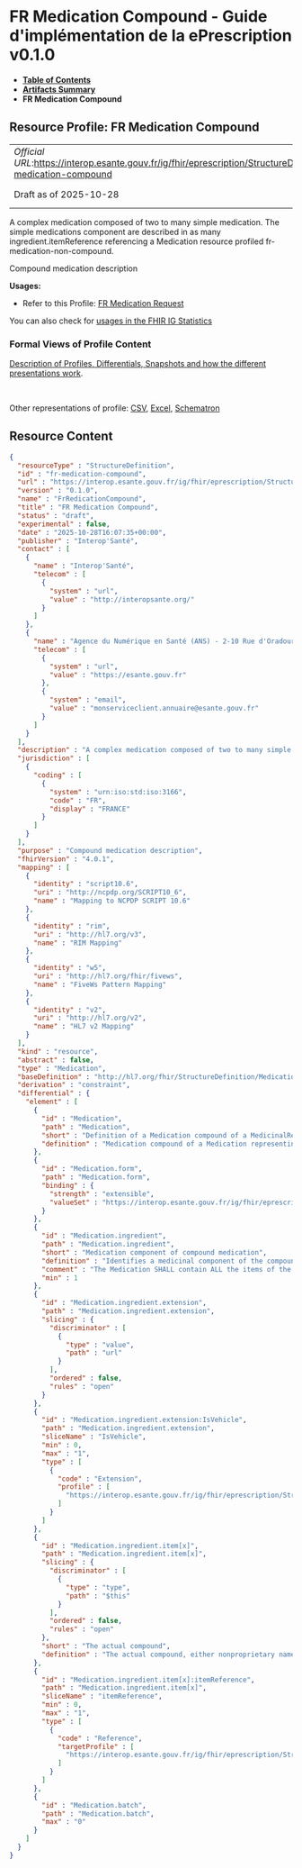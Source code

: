 # FR Medication Compound - Guide d'implémentation de la ePrescription v0.1.0

* [**Table of Contents**](toc.md)
* [**Artifacts Summary**](artifacts.md)
* **FR Medication Compound**

## Resource Profile: FR Medication Compound 

| | |
| :--- | :--- |
| *Official URL*:https://interop.esante.gouv.fr/ig/fhir/eprescription/StructureDefinition/fr-medication-compound | *Version*:0.1.0 |
| Draft as of 2025-10-28 | *Computable Name*:FrRedicationCompound |

 
A complex medication composed of two to many simple medication. The simple medications component are described in as many ingredient.itemReference referencing a Medication resource profiled fr-medication-non-compound. 

 
Compound medication description 

**Usages:**

* Refer to this Profile: [FR Medication Request](StructureDefinition-fr-medicationrequest.md)

You can also check for [usages in the FHIR IG Statistics](https://packages2.fhir.org/xig/ans.fhir.fr.eprescription|current/StructureDefinition/fr-medication-compound)

### Formal Views of Profile Content

 [Description of Profiles, Differentials, Snapshots and how the different presentations work](http://build.fhir.org/ig/FHIR/ig-guidance/readingIgs.html#structure-definitions). 

 

Other representations of profile: [CSV](StructureDefinition-fr-medication-compound.csv), [Excel](StructureDefinition-fr-medication-compound.xlsx), [Schematron](StructureDefinition-fr-medication-compound.sch) 



## Resource Content

```json
{
  "resourceType" : "StructureDefinition",
  "id" : "fr-medication-compound",
  "url" : "https://interop.esante.gouv.fr/ig/fhir/eprescription/StructureDefinition/fr-medication-compound",
  "version" : "0.1.0",
  "name" : "FrRedicationCompound",
  "title" : "FR Medication Compound",
  "status" : "draft",
  "experimental" : false,
  "date" : "2025-10-28T16:07:35+00:00",
  "publisher" : "Interop'Santé",
  "contact" : [
    {
      "name" : "Interop'Santé",
      "telecom" : [
        {
          "system" : "url",
          "value" : "http://interopsante.org/"
        }
      ]
    },
    {
      "name" : "Agence du Numérique en Santé (ANS) - 2-10 Rue d'Oradour-sur-Glane, 75015 Paris",
      "telecom" : [
        {
          "system" : "url",
          "value" : "https://esante.gouv.fr"
        },
        {
          "system" : "email",
          "value" : "monserviceclient.annuaire@esante.gouv.fr"
        }
      ]
    }
  ],
  "description" : "A complex medication composed of two to many simple medication. The simple medications component are described in as many ingredient.itemReference referencing a Medication resource profiled fr-medication-non-compound.",
  "jurisdiction" : [
    {
      "coding" : [
        {
          "system" : "urn:iso:std:iso:3166",
          "code" : "FR",
          "display" : "FRANCE"
        }
      ]
    }
  ],
  "purpose" : "Compound medication description",
  "fhirVersion" : "4.0.1",
  "mapping" : [
    {
      "identity" : "script10.6",
      "uri" : "http://ncpdp.org/SCRIPT10_6",
      "name" : "Mapping to NCPDP SCRIPT 10.6"
    },
    {
      "identity" : "rim",
      "uri" : "http://hl7.org/v3",
      "name" : "RIM Mapping"
    },
    {
      "identity" : "w5",
      "uri" : "http://hl7.org/fhir/fivews",
      "name" : "FiveWs Pattern Mapping"
    },
    {
      "identity" : "v2",
      "uri" : "http://hl7.org/v2",
      "name" : "HL7 v2 Mapping"
    }
  ],
  "kind" : "resource",
  "abstract" : false,
  "type" : "Medication",
  "baseDefinition" : "http://hl7.org/fhir/StructureDefinition/Medication",
  "derivation" : "constraint",
  "differential" : {
    "element" : [
      {
        "id" : "Medication",
        "path" : "Medication",
        "short" : "Definition of a Medication compound of a MedicinalRequest, Dispense or Usage",
        "definition" : "Medication compound of a Medication representing the composition of a MedicationRequest, a MedicationDispense or a MedicationUsage (pka MedicationStatement). For instance, Glucose 5% 1L part of an infusion made of 3 compounds, Glucose 5% 1L + Sodium chloride 3g + Potassium chloride 2g."
      },
      {
        "id" : "Medication.form",
        "path" : "Medication.form",
        "binding" : {
          "strength" : "extensible",
          "valueSet" : "https://interop.esante.gouv.fr/ig/fhir/eprescription/ValueSet/fr-mp-dose-form"
        }
      },
      {
        "id" : "Medication.ingredient",
        "path" : "Medication.ingredient",
        "short" : "Medication component of compound medication",
        "definition" : "Identifies a medicinal component of the compound medicinal product",
        "comment" : "The Medication SHALL contain ALL the items of the item element list AND ONLY the items of the item element list.",
        "min" : 1
      },
      {
        "id" : "Medication.ingredient.extension",
        "path" : "Medication.ingredient.extension",
        "slicing" : {
          "discriminator" : [
            {
              "type" : "value",
              "path" : "url"
            }
          ],
          "ordered" : false,
          "rules" : "open"
        }
      },
      {
        "id" : "Medication.ingredient.extension:IsVehicle",
        "path" : "Medication.ingredient.extension",
        "sliceName" : "IsVehicle",
        "min" : 0,
        "max" : "1",
        "type" : [
          {
            "code" : "Extension",
            "profile" : [
              "https://interop.esante.gouv.fr/ig/fhir/eprescription/StructureDefinition/fr-is-vehicle"
            ]
          }
        ]
      },
      {
        "id" : "Medication.ingredient.item[x]",
        "path" : "Medication.ingredient.item[x]",
        "slicing" : {
          "discriminator" : [
            {
              "type" : "type",
              "path" : "$this"
            }
          ],
          "ordered" : false,
          "rules" : "open"
        },
        "short" : "The actual compound",
        "definition" : "The actual compound, either nonproprietary named medication or branded named medication identified by a UCD code."
      },
      {
        "id" : "Medication.ingredient.item[x]:itemReference",
        "path" : "Medication.ingredient.item[x]",
        "sliceName" : "itemReference",
        "min" : 0,
        "max" : "1",
        "type" : [
          {
            "code" : "Reference",
            "targetProfile" : [
              "https://interop.esante.gouv.fr/ig/fhir/eprescription/StructureDefinition/fr-medication-noncompound"
            ]
          }
        ]
      },
      {
        "id" : "Medication.batch",
        "path" : "Medication.batch",
        "max" : "0"
      }
    ]
  }
}

```
